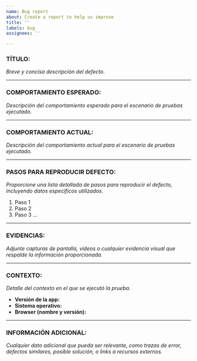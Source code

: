 ```yaml
---
name: Bug report
about: Create a report to help us improve
title: ''
labels: bug
assignees: ''

---
```


### TÍTULO:
_Breve y concisa descripción del defecto._

---

### COMPORTAMIENTO ESPERADO:
_Descripción del comportamiento esperado para el escenario de pruebas ejecutado._

---

### COMPORTAMIENTO ACTUAL:
_Descripción del comportamiento actual para el escenario de pruebas ejecutado._

---

### PASOS PARA REPRODUCIR DEFECTO:
_Proporcione una lista detallada de pasos para reproducir el defecto, incluyendo datos específicos utilizados._

1. Paso 1
2. Paso 2
3. Paso 3
...

---

### EVIDENCIAS:
_Adjunte capturas de pantalla, videos o cualquier evidencia visual que respalde la información proporcionada._

---

### CONTEXTO:
_Detalle del contexto en el que se ejecutó la prueba._

- **Versión de la app:**  
- **Sistema operativo:**  
- **Browser (nombre y versión):**  

---

### INFORMACIÓN ADICIONAL:
_Cualquier dato adicional que pueda ser relevante, como trazas de error, defectos similares, posible solución, o links a recursos externos._
